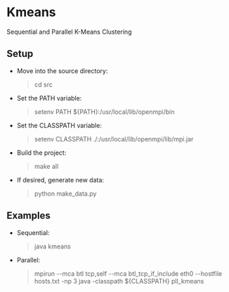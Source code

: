 Kmeans
======

Sequential and Parallel K-Means Clustering

## Setup

* Move into the source directory:
  > cd src

* Set the PATH variable:
  > setenv PATH ${PATH}:/usr/local/lib/openmpi/bin 

* Set the CLASSPATH variable:
  > setenv CLASSPATH ./:/usr/local/lib/openmpi/lib/mpi.jar

* Build the project: 
  > make all

* If desired, generate new data:
  > python make_data.py
  
## Examples

* Sequential:
  > java kmeans

* Parallel: 
  > mpirun --mca btl tcp,self --mca btl_tcp_if_include eth0 --hostfile hosts.txt -np 3 java -classpath ${CLASSPATH} pll_kmeans

